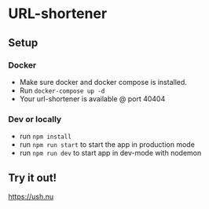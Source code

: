# URL-shortener

## Setup

### Docker
- Make sure docker and docker compose is installed.
- Run `docker-compose up -d`
- Your url-shortener is available @ port 40404

### Dev or locally
- run `npm install`
- run `npm run start` to start the app in production mode
- run `npm run dev` to start app in dev-mode with nodemon


## Try it out!

https://ush.nu
